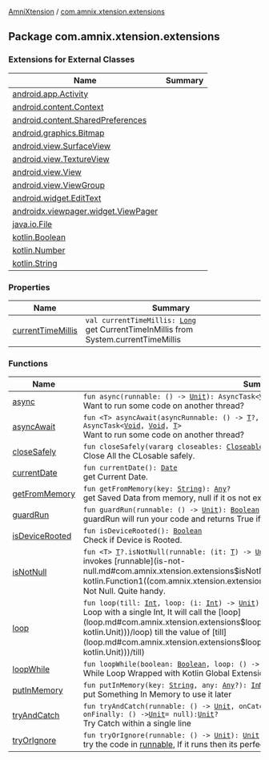 [AmniXtension](../index.md) / [com.amnix.xtension.extensions](./index.md)

## Package com.amnix.xtension.extensions

### Extensions for External Classes

| Name | Summary |
|---|---|
| [android.app.Activity](android.app.-activity/index.md) |  |
| [android.content.Context](android.content.-context/index.md) |  |
| [android.content.SharedPreferences](android.content.-shared-preferences/index.md) |  |
| [android.graphics.Bitmap](android.graphics.-bitmap/index.md) |  |
| [android.view.SurfaceView](android.view.-surface-view/index.md) |  |
| [android.view.TextureView](android.view.-texture-view/index.md) |  |
| [android.view.View](android.view.-view/index.md) |  |
| [android.view.ViewGroup](android.view.-view-group/index.md) |  |
| [android.widget.EditText](android.widget.-edit-text/index.md) |  |
| [androidx.viewpager.widget.ViewPager](androidx.viewpager.widget.-view-pager/index.md) |  |
| [java.io.File](java.io.-file/index.md) |  |
| [kotlin.Boolean](kotlin.-boolean/index.md) |  |
| [kotlin.Number](kotlin.-number/index.md) |  |
| [kotlin.String](kotlin.-string/index.md) |  |

### Properties

| Name | Summary |
|---|---|
| [currentTimeMillis](current-time-millis.md) | `val currentTimeMillis: `[`Long`](https://kotlinlang.org/api/latest/jvm/stdlib/kotlin/-long/index.html)<br>get CurrentTimeInMillis from System.currentTimeMillis |

### Functions

| Name | Summary |
|---|---|
| [async](async.md) | `fun async(runnable: () -> `[`Unit`](https://kotlinlang.org/api/latest/jvm/stdlib/kotlin/-unit/index.html)`): AsyncTask<`[`Void`](http://docs.oracle.com/javase/6/docs/api/java/lang/Void.html)`, `[`Void`](http://docs.oracle.com/javase/6/docs/api/java/lang/Void.html)`, `[`Void`](http://docs.oracle.com/javase/6/docs/api/java/lang/Void.html)`>`<br>Want to run some code on another thread? |
| [asyncAwait](async-await.md) | `fun <T> asyncAwait(asyncRunnable: () -> `[`T`](async-await.md#T)`?, awaitRunnable: (result: `[`T`](async-await.md#T)`?) -> `[`Unit`](https://kotlinlang.org/api/latest/jvm/stdlib/kotlin/-unit/index.html)`): AsyncTask<`[`Void`](http://docs.oracle.com/javase/6/docs/api/java/lang/Void.html)`, `[`Void`](http://docs.oracle.com/javase/6/docs/api/java/lang/Void.html)`, `[`T`](async-await.md#T)`>`<br>Want to run some code on another thread? |
| [closeSafely](close-safely.md) | `fun closeSafely(vararg closeables: `[`Closeable`](http://docs.oracle.com/javase/6/docs/api/java/io/Closeable.html)`): `[`Unit`](https://kotlinlang.org/api/latest/jvm/stdlib/kotlin/-unit/index.html)<br>Close All the CLosable safely. |
| [currentDate](current-date.md) | `fun currentDate(): `[`Date`](http://docs.oracle.com/javase/6/docs/api/java/util/Date.html)<br>get Current Date. |
| [getFromMemory](get-from-memory.md) | `fun getFromMemory(key: `[`String`](https://kotlinlang.org/api/latest/jvm/stdlib/kotlin/-string/index.html)`): `[`Any`](https://kotlinlang.org/api/latest/jvm/stdlib/kotlin/-any/index.html)`?`<br>get Saved Data from memory, null if it os not exists |
| [guardRun](guard-run.md) | `fun guardRun(runnable: () -> `[`Unit`](https://kotlinlang.org/api/latest/jvm/stdlib/kotlin/-unit/index.html)`): `[`Boolean`](https://kotlinlang.org/api/latest/jvm/stdlib/kotlin/-boolean/index.html)<br>guardRun will run your code and returns True if it executed Properly else false. |
| [isDeviceRooted](is-device-rooted.md) | `fun isDeviceRooted(): `[`Boolean`](https://kotlinlang.org/api/latest/jvm/stdlib/kotlin/-boolean/index.html)<br>Check if Device is Rooted. |
| [isNotNull](is-not-null.md) | `fun <T> `[`T`](is-not-null.md#T)`?.isNotNull(runnable: (it: `[`T`](is-not-null.md#T)`) -> `[`Unit`](https://kotlinlang.org/api/latest/jvm/stdlib/kotlin/-unit/index.html)`): `[`Unit`](https://kotlinlang.org/api/latest/jvm/stdlib/kotlin/-unit/index.html)`?`<br>invokes [runnable](is-not-null.md#com.amnix.xtension.extensions$isNotNull(com.amnix.xtension.extensions.isNotNull.T, kotlin.Function1((com.amnix.xtension.extensions.isNotNull.T, kotlin.Unit)))/runnable) if value is Not Null. Quite handy. |
| [loop](loop.md) | `fun loop(till: `[`Int`](https://kotlinlang.org/api/latest/jvm/stdlib/kotlin/-int/index.html)`, loop: (i: `[`Int`](https://kotlinlang.org/api/latest/jvm/stdlib/kotlin/-int/index.html)`) -> `[`Unit`](https://kotlinlang.org/api/latest/jvm/stdlib/kotlin/-unit/index.html)`): `[`Unit`](https://kotlinlang.org/api/latest/jvm/stdlib/kotlin/-unit/index.html)<br>Loop with a single Int, It will call the [loop](loop.md#com.amnix.xtension.extensions$loop(kotlin.Int, kotlin.Function1((kotlin.Int, kotlin.Unit)))/loop) till the value of [till](loop.md#com.amnix.xtension.extensions$loop(kotlin.Int, kotlin.Function1((kotlin.Int, kotlin.Unit)))/till) |
| [loopWhile](loop-while.md) | `fun loopWhile(boolean: `[`Boolean`](https://kotlinlang.org/api/latest/jvm/stdlib/kotlin/-boolean/index.html)`, loop: () -> `[`Unit`](https://kotlinlang.org/api/latest/jvm/stdlib/kotlin/-unit/index.html)`): `[`Unit`](https://kotlinlang.org/api/latest/jvm/stdlib/kotlin/-unit/index.html)<br>While Loop Wrapped with Kotlin Global Extension |
| [putInMemory](put-in-memory.md) | `fun putInMemory(key: `[`String`](https://kotlinlang.org/api/latest/jvm/stdlib/kotlin/-string/index.html)`, any: `[`Any`](https://kotlinlang.org/api/latest/jvm/stdlib/kotlin/-any/index.html)`?): `[`InMemoryCache`](../com.amnix.xtension.extras/-in-memory-cache/index.md)<br>put Something In Memory to use it later |
| [tryAndCatch](try-and-catch.md) | `fun tryAndCatch(runnable: () -> `[`Unit`](https://kotlinlang.org/api/latest/jvm/stdlib/kotlin/-unit/index.html)`, onCatch: (e: `[`Throwable`](https://kotlinlang.org/api/latest/jvm/stdlib/kotlin/-throwable/index.html)`?) -> `[`Unit`](https://kotlinlang.org/api/latest/jvm/stdlib/kotlin/-unit/index.html)` = null, onFinally: () -> `[`Unit`](https://kotlinlang.org/api/latest/jvm/stdlib/kotlin/-unit/index.html)` = null): `[`Unit`](https://kotlinlang.org/api/latest/jvm/stdlib/kotlin/-unit/index.html)`?`<br>Try Catch within a single line |
| [tryOrIgnore](try-or-ignore.md) | `fun tryOrIgnore(runnable: () -> `[`Unit`](https://kotlinlang.org/api/latest/jvm/stdlib/kotlin/-unit/index.html)`): `[`Unit`](https://kotlinlang.org/api/latest/jvm/stdlib/kotlin/-unit/index.html)<br>try the code in [runnable](try-or-ignore.md#com.amnix.xtension.extensions$tryOrIgnore(kotlin.Function0((kotlin.Unit)))/runnable), If it runs then its perfect if its not, It won't crash your app. |
